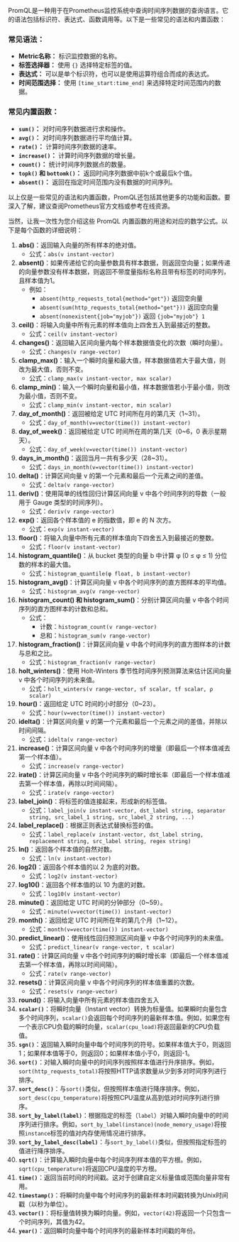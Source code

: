 PromQL是一种用于在Prometheus监控系统中查询时间序列数据的查询语言。它的语法包括标识符、表达式、函数调用等。以下是一些常见的语法和内置函数：

### 常见语法：
- **Metric名称：** 标识监控数据的名称。
- **标签选择器：** 使用 `{}` 选择特定标签的值。
- **表达式：** 可以是单个标识符，也可以是使用运算符组合而成的表达式。
- **时间范围选择：** 使用 `[time_start:time_end]` 来选择特定时间范围内的数据。

### 常见内置函数：
- **`sum()`：** 对时间序列数据进行求和操作。
- **`avg()`：** 对时间序列数据进行平均值计算。
- **`rate()`：** 计算时间序列数据的速率。
- **`increase()`：** 计算时间序列数据的增长量。
- **`count()`：** 统计时间序列数据点的数量。
- **`topk()` 和 `bottomk()`：** 返回时间序列数据中前k个或最后k个值。
- **`absent()`：** 返回在指定时间范围内没有数据的时间序列。

以上仅是一些常见的语法和内置函数，PromQL还包括其他更多的功能和函数。要深入了解，建议查阅Prometheus官方文档或参考在线资源。





当然，让我一次性为您介绍这些 PromQL 内置函数的用途和对应的数学公式。以下是每个函数的详细说明：

1. **abs()**：返回输入向量的所有样本的绝对值。
   - 公式：`abs(v instant-vector)`
2. **absent()**：如果传递给它的向量参数具有样本数据，则返回空向量；如果传递的向量参数没有样本数据，则返回不带度量指标名称且带有标签的时间序列，且样本值为1。
   - 例如：
     - `absent(http_requests_total{method="get"})` 返回空向量
     - `absent(sum(http_requests_total{method="get"}))` 返回空向量
     - `absent(nonexistent{job="myjob"})` 返回 `{job="myjob"} 1`
3. **ceil()**：将输入向量中所有元素的样本值向上四舍五入到最接近的整数。
   - 公式：`ceil(v instant-vector)`
4. **changes()**：返回输入区间向量内每个样本数据值变化的次数（瞬时向量）。
   - 公式：`changes(v range-vector)`
5. **clamp_max()**：输入一个瞬时向量和最大值，样本数据值若大于最大值，则改为最大值，否则不变。
   - 公式：`clamp_max(v instant-vector, max scalar)`
6. **clamp_min()**：输入一个瞬时向量和最小值，样本数据值若小于最小值，则改为最小值，否则不变。
   - 公式：`clamp_min(v instant-vector, min scalar)`
7. **day_of_month()**：返回被给定 UTC 时间所在月的第几天（1~31）。
   - 公式：`day_of_month(v=vector(time()) instant-vector)`
8. **day_of_week()**：返回被给定 UTC 时间所在周的第几天（0~6，0 表示星期天）。
   - 公式：`day_of_week(v=vector(time()) instant-vector)`
9. **days_in_month()**：返回当月一共有多少天（28~31）。
   - 公式：`days_in_month(v=vector(time()) instant-vector)`
10. **delta()**：计算区间向量 v 的第一个元素和最后一个元素之间的差值。
    - 公式：`delta(v range-vector)`
11. **deriv()**：使用简单的线性回归计算区间向量 v 中各个时间序列的导数（一般用于 Gauge 类型的时间序列）。
    - 公式：`deriv(v range-vector)`
12. **exp()**：返回各个样本值的 e 的指数值，即 e 的 N 次方。
    - 公式：`exp(v instant-vector)`
13. **floor()**：将输入向量中所有元素的样本值向下四舍五入到最接近的整数。
    - 公式：`floor(v instant-vector)`
14. **histogram_quantile()**：从 bucket 类型的向量 b 中计算 φ (0 ≤ φ ≤ 1) 分位数的样本的最大值。
    - 公式：`histogram_quantile(φ float, b instant-vector)`
15. **histogram_avg()**：计算区间向量 v 中各个时间序列的直方图样本的平均值。
    - 公式：`histogram_avg(v range-vector)`
16. **histogram_count() 和 histogram_sum()**：分别计算区间向量 v 中各个时间序列的直方图样本的计数和总和。
    - 公式：
      - 计数：`histogram_count(v range-vector)`
      - 总和：`histogram_sum(v range-vector)`
17. **histogram_fraction()**：计算区间向量 v 中各个时间序列的直方图样本的计数与总和之比。
    - 公式：`histogram_fraction(v range-vector)`
18. **holt_winters()**：使用 Holt-Winters 季节性时间序列预测算法来估计区间向量 v 中各个时间序列的未来值。
    - 公式：`holt_winters(v range-vector, sf scalar, tf scalar, ρ scalar)`
19. **hour()**：返回给定 UTC 时间的小时部分（0~23）。
    - 公式：`hour(v=vector(time()) instant-vector)`
20. **idelta()**：计算区间向量 v 的第一个元素和最后一个元素之间的差值，并除以时间间隔。
    - 公式：`idelta(v range-vector)`
21. **increase()**：计算区间向量 v 中各个时间序列的增量（即最后一个样本值减去第一个样本值）。
    - 公式：`increase(v range-vector)`
22. **irate()**：计算区间向量 v 中各个时间序列的瞬时增长率（即最后一个样本值减去第一个样本值，再除以时间间隔）。
    - 公式：`irate(v range-vector)`
23. **label_join()**：将标签的值连接起来，形成新的标签值。
    - 公式：`label_join(v instant-vector, dst_label string, separator string, src_label_1 string, src_label_2 string, ...)`
24. **label_replace()**：根据正则表达式替换标签的值。
    - 公式：`label_replace(v instant-vector, dst_label string, replacement string, src_label string, regex string)`
25. **ln()**：返回各个样本值的自然对数。
    - 公式：`ln(v instant-vector)`
26. **log2()**：返回各个样本值的以 2 为底的对数。
    - 公式：`log2(v instant-vector)`
27. **log10()**：返回各个样本值的以 10 为底的对数。
    - 公式：`log10(v instant-vector)`
28. **minute()**：返回给定 UTC 时间的分钟部分（0~59）。
    - 公式：`minute(v=vector(time()) instant-vector)`
29. **month()**：返回给定 UTC 时间所在年的第几个月（1~12）。
    - 公式：`month(v=vector(time()) instant-vector)`
30. **predict_linear()**：使用线性回归预测区间向量 v 中各个时间序列的未来值。
    - 公式：`predict_linear(v range-vector, t scalar)`
31. **rate()**：计算区间向量 v 中各个时间序列的瞬时增长率（即最后一个样本值减去第一个样本值，再除以时间间隔）。
    - 公式：`rate(v range-vector)`
32. **resets()**：计算区间向量 v 中各个时间序列的样本值重置的次数。
    - 公式：`resets(v range-vector)`
33. **round()**：将输入向量中所有元素的样本值四舍五入
34. **`scalar()`**：将瞬时向量（Instant vector）转换为标量值。如果瞬时向量包含多个时间序列，`scalar()`会返回每个时间序列的最新样本值。例如，如果您有一个表示CPU负载的瞬时向量，`scalar(cpu_load)`将返回最新的CPU负载值。
35. **`sgn()`**：返回输入瞬时向量中每个时间序列的符号。如果样本值大于0，则返回1；如果样本值等于0，则返回0；如果样本值小于0，则返回-1。
36. **`sort()`**：对输入瞬时向量中的时间序列按照样本值进行升序排序。例如，`sort(http_requests_total)`将按照HTTP请求数量从少到多对时间序列进行排序。
37. **`sort_desc()`**：与`sort()`类似，但按照样本值进行降序排序。例如，`sort_desc(cpu_temperature)`将按照CPU温度从高到低对时间序列进行排序。
38. **`sort_by_label(label)`**：根据指定的标签（`label`）对输入瞬时向量中的时间序列进行排序。例如，`sort_by_label(instance)(node_memory_usage)`将按照`instance`标签的值对内存使用情况进行排序。
39. **`sort_by_label_desc(label)`**：与`sort_by_label()`类似，但按照指定标签的值进行降序排序。
40. **`sqrt()`**：计算输入瞬时向量中每个时间序列样本值的平方根。例如，`sqrt(cpu_temperature)`将返回CPU温度的平方根。
41. **`time()`**：返回当前时间的时间戳。这对于创建自定义标量值或范围向量非常有用。
42. **`timestamp()`**：将瞬时向量中每个时间序列的最新样本时间戳转换为Unix时间戳（以秒为单位）。
43. **`vector()`**：将标量值转换为瞬时向量。例如，`vector(42)`将返回一个只包含一个时间序列，其值为42。
44. **`year()`**：返回瞬时向量中每个时间序列的最新样本时间戳的年份。